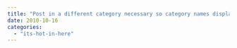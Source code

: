 ```yaml
---
title: "Post in a different category necessary so category names display."
date: 2010-10-16
categories: 
  - "its-hot-in-here"
---
```



